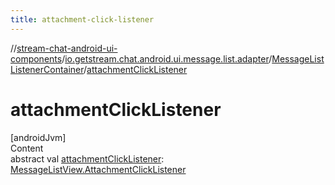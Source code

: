 ```yaml
---
title: attachment-click-listener
---
```

//[stream-chat-android-ui-components](../../../index.md)/[io.getstream.chat.android.ui.message.list.adapter](../index.md)/[MessageListListenerContainer](index.md)/[attachmentClickListener](attachmentClickListener.md)



# attachmentClickListener  
[androidJvm]  
Content  
abstract val [attachmentClickListener](attachmentClickListener.md): [MessageListView.AttachmentClickListener](../../io.getstream.chat.android.ui.message.list/MessageListView/AttachmentClickListener/index.md)  



